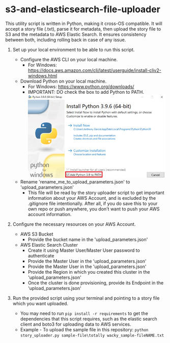 # s3-and-elasticsearch-file-uploader

This utility script is written in Python, making it cross-OS compatible. It will accept a story file (.txt), parse it for metadata, then upload the story file to S3 and the metadata to AWS Elastic Search. It ensures consistency between both, including rolling back in case of any issue.

1. Set up your local environment to be able to run this script.
    - Configure the AWS CLI on your local machine.
        - For Windows: https://docs.aws.amazon.com/cli/latest/userguide/install-cliv2-windows.html
    - Download Python on your local machine.
        - For Windows: https://www.python.org/downloads/
        - IMPORTANT: DO check the box to add Python to PATH.
                ![Alt text](check-add-to-path.jpg?raw=true "Optional Title")
    - Rename 'rename_me_to_upload_parameters.json' to 'upload_parameters.json'
        - This file will be read by the story uploader script to get important information about your AWS Account, and is excluded by the .gitignore file intentionally. After all, if you do save this to your own repo or push anywhere, you don't want to push your AWS account information.

2. Configure the necessary resources on your AWS Account.
    - AWS S3 Bucket
        - Provide the bucket name in the 'upload_parameters.json'
    - AWS Elastic Search Cluster
        - Create it using Master User/Master User password to authenticate
        - Provide the Master User in the 'upload_parameters.json'
        - Provide the Master User in the 'upload_parameters.json'
        - Provide the Region in which you created this cluster in the 'upload_parameters.json'
        - Once the cluster is done provisioning, provide its Endpoint in the 'upload_parameters.json'


3. Run the provided script using your terminal and pointing to a story file which you want uploaded.
    - You may need to run `pip install -r requirements` to get the dependencies that this script requires, such as the elastic search client and boto3 for uploading data to AWS services.
    - Example - To upload the sample file in this repository:
    `python story_uploader.py sample-file\totally wacky_sample-fileNAME.txt`




